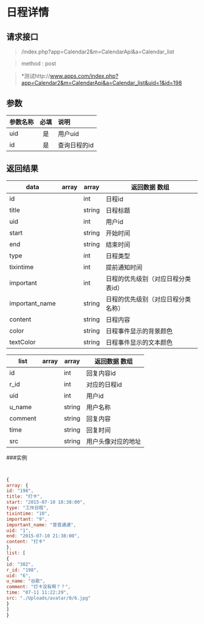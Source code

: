 # 日程详情
## 请求接口 

> /index.php?app=Calendar2&m=CalendarApi&a=Calendar_list

>  method : post

> *测试http://www.apps.com/index.php?app=Calendar2&m=CalendarApi&a=Calendar_list&uid=1&id=198
## 参数

| 参数名称      |    必填 | 说明  |
| :-------- | :--------:| :-- |
|uid| 是| 用户uid  |
| id| 是 | 查询日程的id|


## 返回结果

|data|array | array | 返回数据 数组|
|----|----|----|-----|
|id| |int|日程id|
|title||string|日程标题|
|uid||int|用户id|
|start||string|开始时间|
|end||string|结束时间|
|type  ||int|日程类型|
|tixintime|  |int|提前通知时间|
|important|  |int|日程的优先级别（对应日程分类表id）|
|important_name|  |string|日程的优先级别（对应日程分类名称）|
|content|  |string|日程内容|
|color|  |string|日程事件显示的背景颜色|
|textColor|  |string|日程事件显示的文本颜色|


|list|array | array | 返回数据 数组|
|----|----|----|-----|
|id| |int|回复内容id|
|r_id| |int|对应的日程id|
|uid||int|用户id|
|u_name||string|用户名称|
|comment||string|回复内容|
|time||string|回复时间|
|src||string|用户头像对应的地址|




###实例
``` javascript


{
array: {
id: "198",
title: "打卡",
start: "2015-07-10 18:38:00",
type: "工作日程",
tixintime: "10",
important: "9",
important_name: "普普通通",
uid: "1",
end: "2015-07-10 21:38:00",
content: "打卡"
},
list: [
{
id: "302",
r_id: "198",
uid: "6",
u_name: "谷歌",
comment: "打卡没有啊？？",
time: "07-11 11:22:29",
src: "./Uploads/avatar/0/6.jpg"
}
]
}
